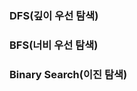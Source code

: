 <!-- https://devuna.tistory.com/32 -->
### DFS(깊이 우선 탐색)

### BFS(너비 우선 탐색)

### Binary Search(이진 탐색)